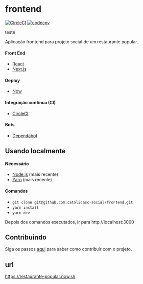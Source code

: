 # frontend

[![CircleCI](https://circleci.com/gh/catolicasc-social/frontend.svg?style=svg)](https://circleci.com/gh/catolicasc-social/frontend)
[![codecov](https://codecov.io/gh/catolicasc-social/frontend/branch/master/graph/badge.svg)](https://codecov.io/gh/catolicasc-social/frontend)

teste

Aplicação frontend para projeto social de um restaurante popular.

#### Front End

- [React](https://github.com/facebook/react)
- [Next.js](https://nextjs.org/)

#### Deploy

- [Now](https://zeit.co/now)

#### Integração contínua (CI)

- [CircleCI](https://circleci.com)

#### Bots

- [Dependabot](https://dependabot.com/)

## Usando localmente

#### Necessário

- [Node.js](https://nodejs.org/) (mais recente)
- [Yarn](https://yarnpkg.com/) (mais recente)

#### Comandos

- `git clone git@github.com:catolicasc-social/frontend.git`
- `yarn install`
- `yarn dev`

Depois dos comandos executados, ir para http://localhost:3000

## Contribuindo

Siga os passos [aqui](CONTRIBUTING.md) para saber como contribuir com o projeto.

## url

https://restaurante-popular.now.sh
